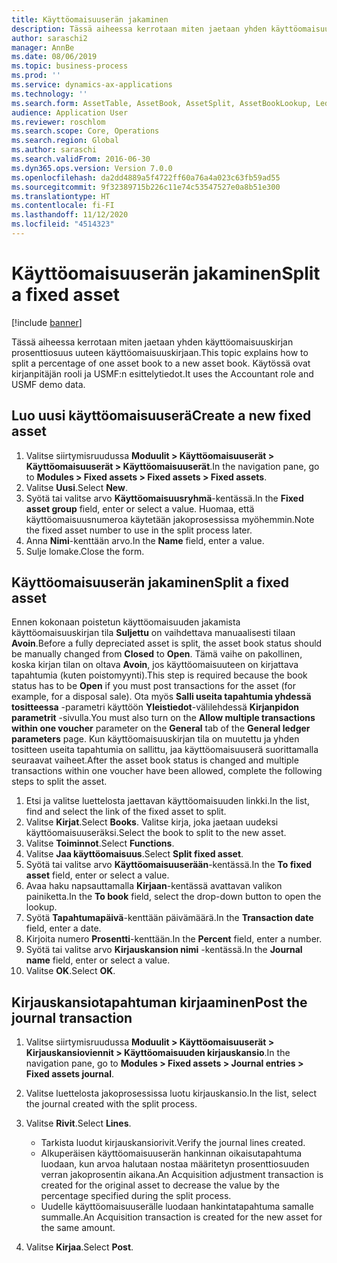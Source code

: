 ```yaml
---
title: Käyttöomaisuuserän jakaminen
description: Tässä aiheessa kerrotaan miten jaetaan yhden käyttöomaisuuskirjan prosenttiosuus uuteen käyttöomaisuuskirjaan.
author: saraschi2
manager: AnnBe
ms.date: 08/06/2019
ms.topic: business-process
ms.prod: ''
ms.service: dynamics-ax-applications
ms.technology: ''
ms.search.form: AssetTable, AssetBook, AssetSplit, AssetBookLookup, LedgerJournalTable, LedgerJournalTransAsset
audience: Application User
ms.reviewer: roschlom
ms.search.scope: Core, Operations
ms.search.region: Global
ms.author: saraschi
ms.search.validFrom: 2016-06-30
ms.dyn365.ops.version: Version 7.0.0
ms.openlocfilehash: da2dd4889a5f4722ff60a76a4a023c63fb59ad55
ms.sourcegitcommit: 9f32389715b226c11e74c53547527e0a8b51e300
ms.translationtype: HT
ms.contentlocale: fi-FI
ms.lasthandoff: 11/12/2020
ms.locfileid: "4514323"
---
```

# <a name="split-a-fixed-asset"></a><span data-ttu-id="09a45-103">Käyttöomaisuuserän jakaminen</span><span class="sxs-lookup"><span data-stu-id="09a45-103">Split a fixed asset</span></span>

[!include [banner](../../includes/banner.md)]

<span data-ttu-id="09a45-104">Tässä aiheessa kerrotaan miten jaetaan yhden käyttöomaisuuskirjan prosenttiosuus uuteen käyttöomaisuuskirjaan.</span><span class="sxs-lookup"><span data-stu-id="09a45-104">This topic explains how to split a percentage of one asset book to a new asset book.</span></span> <span data-ttu-id="09a45-105">Käytössä ovat kirjanpitäjän rooli ja USMF:n esittelytiedot.</span><span class="sxs-lookup"><span data-stu-id="09a45-105">It uses the Accountant role and USMF demo data.</span></span>

## <a name="create-a-new-fixed-asset"></a><span data-ttu-id="09a45-106">Luo uusi käyttöomaisuuserä</span><span class="sxs-lookup"><span data-stu-id="09a45-106">Create a new fixed asset</span></span>

1. <span data-ttu-id="09a45-107">Valitse siirtymisruudussa **Moduulit \> Käyttöomaisuuserät \> Käyttöomaisuuserät \> Käyttöomaisuuserät**.</span><span class="sxs-lookup"><span data-stu-id="09a45-107">In the navigation pane, go to **Modules \> Fixed assets \> Fixed assets \> Fixed assets**.</span></span>
2. <span data-ttu-id="09a45-108">Valitse **Uusi**.</span><span class="sxs-lookup"><span data-stu-id="09a45-108">Select **New**.</span></span>
3. <span data-ttu-id="09a45-109">Syötä tai valitse arvo **Käyttöomaisuusryhmä**-kentässä.</span><span class="sxs-lookup"><span data-stu-id="09a45-109">In the **Fixed asset group** field, enter or select a value.</span></span> <span data-ttu-id="09a45-110">Huomaa, että käyttöomaisuusnumeroa käytetään jakoprosessissa myöhemmin.</span><span class="sxs-lookup"><span data-stu-id="09a45-110">Note the fixed asset number to use in the split process later.</span></span>
4. <span data-ttu-id="09a45-111">Anna **Nimi**-kenttään arvo.</span><span class="sxs-lookup"><span data-stu-id="09a45-111">In the **Name** field, enter a value.</span></span>
5. <span data-ttu-id="09a45-112">Sulje lomake.</span><span class="sxs-lookup"><span data-stu-id="09a45-112">Close the form.</span></span>

## <a name="split-a-fixed-asset"></a><span data-ttu-id="09a45-113">Käyttöomaisuuserän jakaminen</span><span class="sxs-lookup"><span data-stu-id="09a45-113">Split a fixed asset</span></span>

<span data-ttu-id="09a45-114">Ennen kokonaan poistetun käyttöomaisuuden jakamista käyttöomaisuuskirjan tila **Suljettu** on vaihdettava manuaalisesti tilaan **Avoin**.</span><span class="sxs-lookup"><span data-stu-id="09a45-114">Before a fully depreciated asset is split, the asset book status should be manually changed from **Closed** to **Open**.</span></span> <span data-ttu-id="09a45-115">Tämä vaihe on pakollinen, koska kirjan tilan on oltava **Avoin**, jos käyttöomaisuuteen on kirjattava tapahtumia (kuten poistomyynti).</span><span class="sxs-lookup"><span data-stu-id="09a45-115">This step is required because the book status has to be **Open** if you must post transactions for the asset (for example, for a disposal sale).</span></span> <span data-ttu-id="09a45-116">Ota myös **Salli useita tapahtumia yhdessä tositteessa** -parametri käyttöön **Yleistiedot**-välilehdessä **Kirjanpidon parametrit** -sivulla.</span><span class="sxs-lookup"><span data-stu-id="09a45-116">You must also turn on the **Allow multiple transactions within one voucher** parameter on the **General** tab of the **General ledger parameters** page.</span></span> <span data-ttu-id="09a45-117">Kun käyttöomaisuuskirjan tila on muutettu ja yhden tositteen useita tapahtumia on sallittu, jaa käyttöomaisuuserä suorittamalla seuraavat vaiheet.</span><span class="sxs-lookup"><span data-stu-id="09a45-117">After the asset book status is changed and multiple transactions within one voucher have been allowed, complete the following steps to split the asset.</span></span>

1. <span data-ttu-id="09a45-118">Etsi ja valitse luettelosta jaettavan käyttöomaisuuden linkki.</span><span class="sxs-lookup"><span data-stu-id="09a45-118">In the list, find and select the link of the fixed asset to split.</span></span>
2. <span data-ttu-id="09a45-119">Valitse **Kirjat**.</span><span class="sxs-lookup"><span data-stu-id="09a45-119">Select **Books**.</span></span> <span data-ttu-id="09a45-120">Valitse kirja, joka jaetaan uudeksi käyttöomaisuuseräksi.</span><span class="sxs-lookup"><span data-stu-id="09a45-120">Select the book to split to the new asset.</span></span>
3. <span data-ttu-id="09a45-121">Valitse **Toiminnot**.</span><span class="sxs-lookup"><span data-stu-id="09a45-121">Select **Functions**.</span></span>
4. <span data-ttu-id="09a45-122">Valitse **Jaa käyttöomaisuus**.</span><span class="sxs-lookup"><span data-stu-id="09a45-122">Select **Split fixed asset**.</span></span>
5. <span data-ttu-id="09a45-123">Syötä tai valitse arvo **Käyttöomaisuuserään**-kentässä.</span><span class="sxs-lookup"><span data-stu-id="09a45-123">In the **To fixed asset** field, enter or select a value.</span></span>
6. <span data-ttu-id="09a45-124">Avaa haku napsauttamalla **Kirjaan**-kentässä avattavan valikon painiketta.</span><span class="sxs-lookup"><span data-stu-id="09a45-124">In the **To book** field, select the drop-down button to open the lookup.</span></span>
7. <span data-ttu-id="09a45-125">Syötä **Tapahtumapäivä**-kenttään päivämäärä.</span><span class="sxs-lookup"><span data-stu-id="09a45-125">In the **Transaction date** field, enter a date.</span></span>
8. <span data-ttu-id="09a45-126">Kirjoita numero **Prosentti**-kenttään.</span><span class="sxs-lookup"><span data-stu-id="09a45-126">In the **Percent** field, enter a number.</span></span>
9. <span data-ttu-id="09a45-127">Syötä tai valitse arvo **Kirjauskansion nimi** -kentässä.</span><span class="sxs-lookup"><span data-stu-id="09a45-127">In the **Journal name** field, enter or select a value.</span></span>
10. <span data-ttu-id="09a45-128">Valitse **OK**.</span><span class="sxs-lookup"><span data-stu-id="09a45-128">Select **OK**.</span></span>

## <a name="post-the-journal-transaction"></a><span data-ttu-id="09a45-129">Kirjauskansiotapahtuman kirjaaminen</span><span class="sxs-lookup"><span data-stu-id="09a45-129">Post the journal transaction</span></span>

1. <span data-ttu-id="09a45-130">Valitse siirtymisruudussa **Moduulit \> Käyttöomaisuuserät \> Kirjauskansioviennit \> Käyttöomaisuuden kirjauskansio**.</span><span class="sxs-lookup"><span data-stu-id="09a45-130">In the navigation pane, go to **Modules \> Fixed assets \> Journal entries \> Fixed assets journal**.</span></span>
2. <span data-ttu-id="09a45-131">Valitse luettelosta jakoprosessissa luotu kirjauskansio.</span><span class="sxs-lookup"><span data-stu-id="09a45-131">In the list, select the journal created with the split process.</span></span>
3. <span data-ttu-id="09a45-132">Valitse **Rivit**.</span><span class="sxs-lookup"><span data-stu-id="09a45-132">Select **Lines**.</span></span>

    - <span data-ttu-id="09a45-133">Tarkista luodut kirjauskansiorivit.</span><span class="sxs-lookup"><span data-stu-id="09a45-133">Verify the journal lines created.</span></span>
    - <span data-ttu-id="09a45-134">Alkuperäisen käyttöomaisuuserän hankinnan oikaisutapahtuma luodaan, kun arvoa halutaan nostaa määritetyn prosenttiosuuden verran jakoprosentin aikana.</span><span class="sxs-lookup"><span data-stu-id="09a45-134">An Acquisition adjustment transaction is created for the original asset to decrease the value by the percentage specified during the split process.</span></span>
    - <span data-ttu-id="09a45-135">Uudelle käyttöomaisuuserälle luodaan hankintatapahtuma samalle summalle.</span><span class="sxs-lookup"><span data-stu-id="09a45-135">An Acquisition transaction is created for the new asset for the same amount.</span></span>

4. <span data-ttu-id="09a45-136">Valitse **Kirjaa**.</span><span class="sxs-lookup"><span data-stu-id="09a45-136">Select **Post**.</span></span>
